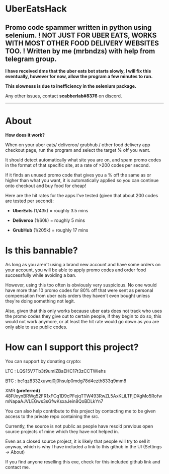 # UberEatsHack
Promo code spammer written in python using selenium.
! **NOT JUST FOR UBER EATS, WORKS WITH MOST OTHER FOOD DELIVERY WEBSITES TOO.** !
Written by me (mrbndzs) with help from telegram group.
---------------------------------------------------

**I have received dms that the uber eats bot starts slowly, I will fix this eventually, however for now, allow the program a few minutes to run.**

**This slowness is due to inefficiency in the selenium package.**

Any other issues, contact **scabberlab#8376** on discord.

---------------------------------------------------
# About

**How does it work?**

When on your uber eats/ deliveroo/ grubhub / other food delivery app checkout page, run the program and select the target % off you want. 

It should detect automatically what site you are on, and spam promo codes in the format of that specific site, at a rate of >200 codes per second.

If it finds an unused promo code that gives you a % off the same as or higher than what you want, it is automatically applied so you can continue onto checkout and buy food for cheap!

Here are the hit rates for the apps I've tested (given that about 200 codes are tested per second):

- **UberEats** (1/43k) = roughly 3.5 mins 

- **Deliveroo** (1/60k) = roughly 5 mins

- **GrubHub** (1/205k) = roughly 17 mins

# Is this bannable?

As long as you aren't using a brand new account and have some orders on your account, you will be able to apply promo codes and order food successfully while avoiding a ban.

However, using this too often is obviously very suspicious. No one would have more than 10 promo codes for 80% off that were sent as personal compensation from uber eats orders they haven't even bought unless they're doing something not legit.

Also, given that this only works because uber eats does not track who uses the promo codes they give out to certain people, if they begin to do so, this would not work anymore, or at least the hit rate would go down as you are only able to use public codes.

# How can I support this project?

You can support by donating crypto:

LTC : LQS15V7Tb3t9umiZBaEHC17t3zCCTWiehs

BTC : bc1qz8332xuwql0j0hsulp0mdg78d4ezth833q9mm8

XMR **(preferred)** 48PJxynBRWg52FR1xFCq1D9cPFejqTTW493RwZL5AxKLiLTFjDXgMo5RofwmNapaAJVLEGws3sGfwKsxaJein8QoBDLkYn7

You can also help contribute to this project by contacting me to be given access to the private repo containing the src. 

Currently, the source is not public as people have resold previous open source projects of mine which they have not helped in.

Even as a closed source project, it is likely that people will try to sell it anyway, which is why I have included a link to this github in the UI (Settings -> About)

If you find anyone reselling this exe, check for this included github link and contact me.


